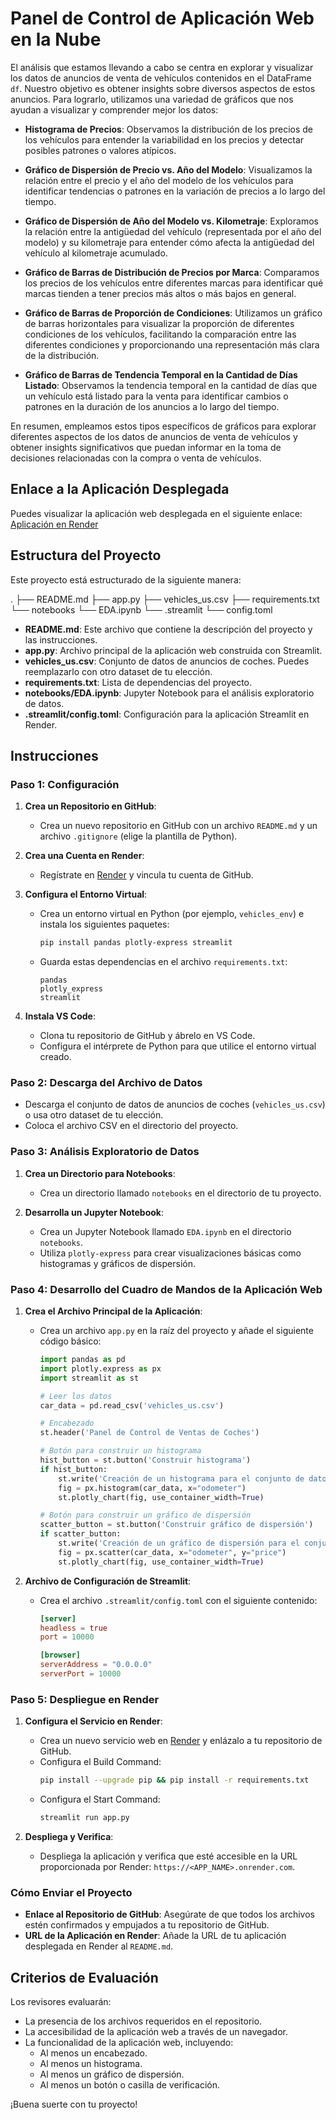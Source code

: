 # Panel de Control de Aplicación Web en la Nube

El análisis que estamos llevando a cabo se centra en explorar y visualizar los datos de anuncios de venta de vehículos contenidos en el DataFrame `df`. Nuestro objetivo es obtener insights sobre diversos aspectos de estos anuncios. Para lograrlo, utilizamos una variedad de gráficos que nos ayudan a visualizar y comprender mejor los datos:

- **Histograma de Precios**: Observamos la distribución de los precios de los vehículos para entender la variabilidad en los precios y detectar posibles patrones o valores atípicos.
  
- **Gráfico de Dispersión de Precio vs. Año del Modelo**: Visualizamos la relación entre el precio y el año del modelo de los vehículos para identificar tendencias o patrones en la variación de precios a lo largo del tiempo.
  
- **Gráfico de Dispersión de Año del Modelo vs. Kilometraje**: Exploramos la relación entre la antigüedad del vehículo (representada por el año del modelo) y su kilometraje para entender cómo afecta la antigüedad del vehículo al kilometraje acumulado.
  
- **Gráfico de Barras de Distribución de Precios por Marca**: Comparamos los precios de los vehículos entre diferentes marcas para identificar qué marcas tienden a tener precios más altos o más bajos en general.
  
- **Gráfico de Barras de Proporción de Condiciones**: Utilizamos un gráfico de barras horizontales para visualizar la proporción de diferentes condiciones de los vehículos, facilitando la comparación entre las diferentes condiciones y proporcionando una representación más clara de la distribución.
  
- **Gráfico de Barras de Tendencia Temporal en la Cantidad de Días Listado**: Observamos la tendencia temporal en la cantidad de días que un vehículo está listado para la venta para identificar cambios o patrones en la duración de los anuncios a lo largo del tiempo.

En resumen, empleamos estos tipos específicos de gráficos para explorar diferentes aspectos de los datos de anuncios de venta de vehículos y obtener insights significativos que puedan informar en la toma de decisiones relacionadas con la compra o venta de vehículos.

## Enlace a la Aplicación Desplegada

Puedes visualizar la aplicación web desplegada en el siguiente enlace: [Aplicación en Render](https://proyecto-sprint-5-4b22.onrender.com/)

## Estructura del Proyecto

Este proyecto está estructurado de la siguiente manera:


. ├── README.md ├── app.py ├── vehicles_us.csv ├── requirements.txt └── notebooks └── EDA.ipynb └── .streamlit └── config.toml


- **README.md**: Este archivo que contiene la descripción del proyecto y las instrucciones.
- **app.py**: Archivo principal de la aplicación web construida con Streamlit.
- **vehicles_us.csv**: Conjunto de datos de anuncios de coches. Puedes reemplazarlo con otro dataset de tu elección.
- **requirements.txt**: Lista de dependencias del proyecto.
- **notebooks/EDA.ipynb**: Jupyter Notebook para el análisis exploratorio de datos.
- **.streamlit/config.toml**: Configuración para la aplicación Streamlit en Render.

## Instrucciones

### Paso 1: Configuración

1. **Crea un Repositorio en GitHub**: 
   - Crea un nuevo repositorio en GitHub con un archivo `README.md` y un archivo `.gitignore` (elige la plantilla de Python).

2. **Crea una Cuenta en Render**: 
   - Regístrate en [Render](https://render.com) y vincula tu cuenta de GitHub.

3. **Configura el Entorno Virtual**: 
   - Crea un entorno virtual en Python (por ejemplo, `vehicles_env`) e instala los siguientes paquetes:
     ```bash
     pip install pandas plotly-express streamlit
     ```
   - Guarda estas dependencias en el archivo `requirements.txt`:
     ```
     pandas
     plotly_express
     streamlit
     ```

4. **Instala VS Code**:
   - Clona tu repositorio de GitHub y ábrelo en VS Code.
   - Configura el intérprete de Python para que utilice el entorno virtual creado.

### Paso 2: Descarga del Archivo de Datos

- Descarga el conjunto de datos de anuncios de coches (`vehicles_us.csv`) o usa otro dataset de tu elección.
- Coloca el archivo CSV en el directorio del proyecto.

### Paso 3: Análisis Exploratorio de Datos

1. **Crea un Directorio para Notebooks**:
   - Crea un directorio llamado `notebooks` en el directorio de tu proyecto.
   
2. **Desarrolla un Jupyter Notebook**:
   - Crea un Jupyter Notebook llamado `EDA.ipynb` en el directorio `notebooks`.
   - Utiliza `plotly-express` para crear visualizaciones básicas como histogramas y gráficos de dispersión.

### Paso 4: Desarrollo del Cuadro de Mandos de la Aplicación Web

1. **Crea el Archivo Principal de la Aplicación**:
   - Crea un archivo `app.py` en la raíz del proyecto y añade el siguiente código básico:
     ```python
     import pandas as pd
     import plotly.express as px
     import streamlit as st

     # Leer los datos
     car_data = pd.read_csv('vehicles_us.csv')

     # Encabezado
     st.header('Panel de Control de Ventas de Coches')

     # Botón para construir un histograma
     hist_button = st.button('Construir histograma')
     if hist_button:
         st.write('Creación de un histograma para el conjunto de datos de anuncios de venta de coches')
         fig = px.histogram(car_data, x="odometer")
         st.plotly_chart(fig, use_container_width=True)

     # Botón para construir un gráfico de dispersión
     scatter_button = st.button('Construir gráfico de dispersión')
     if scatter_button:
         st.write('Creación de un gráfico de dispersión para el conjunto de datos de anuncios de venta de coches')
         fig = px.scatter(car_data, x="odometer", y="price")
         st.plotly_chart(fig, use_container_width=True)
     ```

2. **Archivo de Configuración de Streamlit**:
   - Crea el archivo `.streamlit/config.toml` con el siguiente contenido:
     ```toml
     [server]
     headless = true
     port = 10000

     [browser]
     serverAddress = "0.0.0.0"
     serverPort = 10000
     ```

### Paso 5: Despliegue en Render

1. **Configura el Servicio en Render**:
   - Crea un nuevo servicio web en [Render](https://render.com) y enlázalo a tu repositorio de GitHub.
   - Configura el Build Command:
     ```bash
     pip install --upgrade pip && pip install -r requirements.txt
     ```
   - Configura el Start Command:
     ```bash
     streamlit run app.py
     ```

2. **Despliega y Verifica**:
   - Despliega la aplicación y verifica que esté accesible en la URL proporcionada por Render: `https://<APP_NAME>.onrender.com`.

### Cómo Enviar el Proyecto

- **Enlace al Repositorio de GitHub**: Asegúrate de que todos los archivos estén confirmados y empujados a tu repositorio de GitHub.
- **URL de la Aplicación en Render**: Añade la URL de tu aplicación desplegada en Render al `README.md`.

## Criterios de Evaluación

Los revisores evaluarán:
- La presencia de los archivos requeridos en el repositorio.
- La accesibilidad de la aplicación web a través de un navegador.
- La funcionalidad de la aplicación web, incluyendo:
  - Al menos un encabezado.
  - Al menos un histograma.
  - Al menos un gráfico de dispersión.
  - Al menos un botón o casilla de verificación.

¡Buena suerte con tu proyecto!
